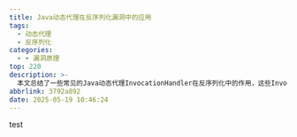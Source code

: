 ```yaml
---
title: Java动态代理在反序列化漏洞中的应用
tags:
  - 动态代理
  - 反序列化
categories:
  - - 漏洞原理
top: 220
description: >-
  本文总结了一些常见的Java动态代理InvocationHandler在反序列化中的作用，这些InvocationHandler根据其功能的不同往往能达成奇妙的效果，本文对这些类进行了梳理总结，方便漏洞挖掘时能够快速有效地串联其各个Gadgets形成有效的利用链。
abbrlink: 3792a892
date: 2025-05-19 10:46:24
---
```

test
